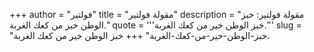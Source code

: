 +++
author = "فولتير"
title = "مقولة فولتير"
description = "مقولة فولتير: خبز الوطن خير من كعك الغربة."
quote = '''خبز الوطن خير من كعك الغربة.'''
slug = "خبز-الوطن-خير-من-كعك-الغربة"
+++
خبز الوطن خير من كعك الغربة.
